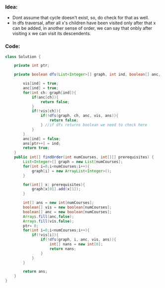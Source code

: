 ### Idea:
- Dont assume that cycle doesn't exist, so, do check for that as well.
- In dfs traversal, after all x's children have been visited only after that x can be added, in another sense of order, we can say that onbly after visiting x we can visit its descendents.
### Code:
```java
class Solution {

    private int ptr;

    private boolean dfs(List<Integer>[] graph, int ind, boolean[] anc, boolean[] vis, int[] ans){

        vis[ind] = true;
        anc[ind] = true;
        for(int ch: graph[ind]){
            if(anc[ch]){
                return false;
            }
            if(!vis[ch]){
                if(!dfs(graph, ch, anc, vis, ans)){
                    return false;
                } //if dfs returns boolean we need to check here 
            }
        }
        anc[ind] = false;
        ans[ptr++] = ind;
        return true;
    }
    public int[] findOrder(int numCourses, int[][] prerequisites) {
        List<Integer>[] graph = new List[numCourses];
        for(int i=0;i<numCourses;i++){
            graph[i] = new ArrayList<Integer>();
        }

        for(int[] x: prerequisites){
            graph[x[0]].add(x[1]);
        }

        int[] ans = new int[numCourses];
        boolean[] vis = new boolean[numCourses];
        boolean[] anc = new boolean[numCourses];
        Arrays.fill(anc,false);
        Arrays.fill(vis,false);
        ptr= 0;
        for(int i=0;i<numCourses;i++){
            if(!vis[i]){
                if(!dfs(graph, i, anc, vis, ans)){
                    int[] nans = new int[0];
                    return nans;
                }
            }
        }

        return ans;
    }
}
```